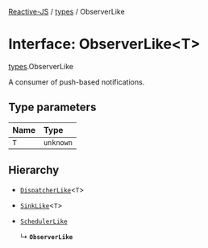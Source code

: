 [Reactive-JS](../README.md) / [types](../modules/types.md) / ObserverLike

# Interface: ObserverLike<T\>

[types](../modules/types.md).ObserverLike

A consumer of push-based notifications.

## Type parameters

| Name | Type |
| :------ | :------ |
| `T` | `unknown` |

## Hierarchy

- [`DispatcherLike`](types.DispatcherLike.md)<`T`\>

- [`SinkLike`](types.SinkLike.md)<`T`\>

- [`SchedulerLike`](types.SchedulerLike.md)

  ↳ **`ObserverLike`**
